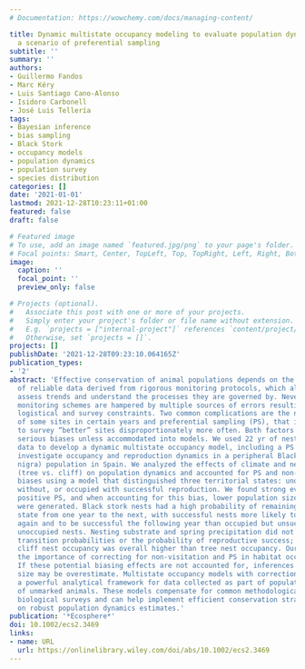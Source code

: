 ```yaml
---
# Documentation: https://wowchemy.com/docs/managing-content/

title: Dynamic multistate occupancy modeling to evaluate population dynamics under
  a scenario of preferential sampling
subtitle: ''
summary: ''
authors:
- Guillermo Fandos
- Marc Kéry
- Luis Santiago Cano-Alonso
- Isidoro Carbonell
- José Luis Tellería
tags:
- Bayesian inference
- bias sampling
- Black Stork
- occupancy models
- population dynamics
- population survey
- species distribution
categories: []
date: '2021-01-01'
lastmod: 2021-12-28T10:23:11+01:00
featured: false
draft: false

# Featured image
# To use, add an image named `featured.jpg/png` to your page's folder.
# Focal points: Smart, Center, TopLeft, Top, TopRight, Left, Right, BottomLeft, Bottom, BottomRight.
image:
  caption: ''
  focal_point: ''
  preview_only: false

# Projects (optional).
#   Associate this post with one or more of your projects.
#   Simply enter your project's folder or file name without extension.
#   E.g. `projects = ["internal-project"]` references `content/project/deep-learning/index.md`.
#   Otherwise, set `projects = []`.
projects: []
publishDate: '2021-12-28T09:23:10.064165Z'
publication_types:
- '2'
abstract: 'Effective conservation of animal populations depends on the availability
  of reliable data derived from rigorous monitoring protocols, which allows us to
  assess trends and understand the processes they are governed by. Nevertheless, population
  monitoring schemes are hampered by multiple sources of errors resulting from specific
  logistical and survey constraints. Two common complications are the non-visitation
  of some sites in certain years and preferential sampling (PS), that is, the tendency
  to survey “better” sites disproportionately more often. Both factors can lead to
  serious biases unless accommodated into models. We used 22 yr of nest-monitoring
  data to develop a dynamic multistate occupancy model, including a PS component to
  investigate occupancy and reproduction dynamics in a peripheral Black Stork (Ciconia
  nigra) population in Spain. We analyzed the effects of climate and nesting substrate
  (tree vs. cliff) on population dynamics and accounted for PS and non-visitation
  biases using a model that distinguished three territorial states: unoccupied, occupied
  without, or occupied with successful reproduction. We found strong evidence for
  positive PS, and when accounting for this bias, lower population size estimates
  were generated. Black stork nests had a high probability of remaining in the same
  state from one year to the next, with successful nests more likely to be occupied
  again and to be successful the following year than occupied but unsuccessful or
  unoccupied nests. Nesting substrate and spring precipitation did not influence state
  transition probabilities or the probability of reproductive success; nevertheless,
  cliff nest occupancy was overall higher than tree nest occupancy. Our results highlight
  the importance of correcting for non-visitation and PS in habitat occupancy models.
  If these potential biasing effects are not accounted for, inferences of population
  size may be overestimate. Multistate occupancy models with correction for PS offer
  a powerful analytical framework for data collected as part of population studies
  of unmarked animals. These models compensate for common methodological biases in
  biological surveys and can help implement efficient conservation strategies based
  on robust population dynamics estimates.'
publication: '*Ecosphere*'
doi: 10.1002/ecs2.3469
links:
- name: URL
  url: https://onlinelibrary.wiley.com/doi/abs/10.1002/ecs2.3469
---
```


